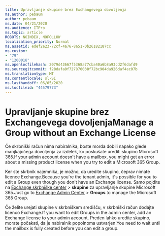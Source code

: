 ```yaml
---
title: Upravljanje skupine brez Exchangevega dovoljenja
ms.author: pebaum
author: pebaum
ms.date: 04/21/2020
ms.audience: ITPro
ms.topic: article
ROBOTS: NOINDEX, NOFOLLOW
localization_priority: Normal
ms.assetid: edef2e23-72cf-4a76-8a51-0b26182187cc
ms.custom:
- "79"
- "1200018"
ms.openlocfilehash: 2079d43667f5368a77cba40a6b8a93cd2f6dafd9
ms.sourcegitcommit: f28dafa0f727870038f72bc904da926daf4ec07b
ms.translationtype: MT
ms.contentlocale: sl-SI
ms.lasthandoff: 06/05/2020
ms.locfileid: "44579773"
---
```

# <a name="manage-a-group-without-an-exchange-license"></a><span data-ttu-id="b7daa-102">Upravljanje skupine brez Exchangevega dovoljenja</span><span class="sxs-lookup"><span data-stu-id="b7daa-102">Manage a Group without an Exchange License</span></span>

<span data-ttu-id="b7daa-103">Če skrbniški račun nima nabiralnika, boste morda dobili napako glede manjkajočega dovoljenja za izdelek, ko poskušate urediti skupino Microsoft 365.</span><span class="sxs-lookup"><span data-stu-id="b7daa-103">If your admin account doesn't have a mailbox, you might get an error about a missing product license when you try to edit a Microsoft 365 Group.</span></span>
  
<span data-ttu-id="b7daa-104">Ker ste skrbnik najemnika, je možno, da uredite skupino, čeprav nimate licence Exchange.</span><span class="sxs-lookup"><span data-stu-id="b7daa-104">Because you're the tenant admin, it's possible for you to edit a Group even though you don't have an Exchange license.</span></span> <span data-ttu-id="b7daa-105">Samo pojdite na [Exchange skrbniške center](https://outlook.office365.com/ecp.aspx) \> **skupine** za upravljanje skupine Microsoft 365.</span><span class="sxs-lookup"><span data-stu-id="b7daa-105">Just go to [Exchange Admin Center](https://outlook.office365.com/ecp.aspx) \> **Groups** to manage the Microsoft 365 Group.</span></span>
  
<span data-ttu-id="b7daa-106">Če želite urejati skupine v skrbniškem središču, v skrbniški račun dodajte licenco Exchange.</span><span class="sxs-lookup"><span data-stu-id="b7daa-106">If you want to edit Groups in the admin center, add an Exchange license to your admin account.</span></span> <span data-ttu-id="b7daa-107">Preden lahko uredite skupino, morate počakati, da je nabiralnik popolnoma ustvarjen.</span><span class="sxs-lookup"><span data-stu-id="b7daa-107">You need to wait until the mailbox is fully created before you can edit a group.</span></span>
  